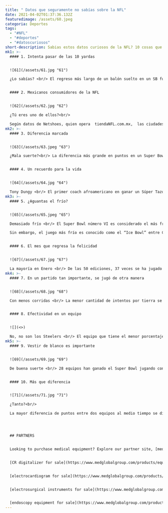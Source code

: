 ```yaml
---
title: " Datos que seguramente no sabías sobre la NFL"
date: 2021-04-02T01:37:36.132Z
featuredimage: /assets/60.jpeg
categoria: Deportes
tags:
  - "#NFL"
  - "#deportes"
  - "#datoscuriosos"
short-description: Sabias estos datos curiosos de la NFL? 10 cosas que seguramente no sabias
mk1: >-
  #### 1. Intenta pasar de las 10 yardas


  ![61](/assets/61.jpg "61")

  ¿Lo sabías? <br/> El regreso más largo de un balón suelto en un SB fue de 49 yardas por Mike Bass de Pieles Rojas en el SB VII.


  #### 2. Mexicanos consumidores de la NFL


  ![62](/assets/62.jpg "62")

  ¿Tú eres uno de ellos?<br/>

  Según datos de Netshoes, quien opera  tiendaNFL.com.mx,  las ciudades dónde se venden más productos de la NFL en México son: DF, Estado de México, Jalisco, Nuevo León y Coahuila.
mk2: >-
  #### 3. Diferencia marcada


  ![63](/assets/63.jpeg "63")

  ¿Mala suerte?<br/> La diferencia más grande en puntos en un Super Bowl se dio en el partido entre San Francisco quien ganó con 55 puntos vs Denver que obtuvo 10 pts (SB XXIV).


  #### 4. Un recuerdo para la vida


  ![64](/assets/64.jpg "64")

  Tony Dungy <br/> El primer coach afroamericano en ganar un Súper Tazón fue Tony Dungy de los Potros de Indianápolis (SB XLI).
mk3: >-
  #### 5. ¿Aguantas el frío?


  ![65](/assets/65.jpeg "65")

  Demasiado frío <br/> El Super Bowl número VI es considerado el más frío, se jugó a 3.9 grados Celsius.

  Sin embargo, el juego más frío es conocido como el “Ice Bowl” entre Cowboys y Packers. La temperatura era de -25 grados Celsius con sensación térmica de hasta -37 grados en algún punto del juego. Packers gano 21-17


  #### 6. El mes que regresa la felicidad


  ![67](/assets/67.jpg "67")

  La mayoría en Enero <br/> De las 50 ediciones, 37 veces se ha jugado el SB durante el mes de enero.
mk4: >-
  #### 7. En un partido tan importante, se jugó de otra manera


  ![68](/assets/68.jpg "68")

  Con menos corridas <br/> La menor cantidad de intentos por tierra se dio en el Super Bowl XLV en donde los Acereros de Pittsburgh y los Empacadores de Green Bay corrieron en conjunto 36 veces.


  #### 8. Efectividad en un equipo


  ![](<>)

  No, no son los Steelers <br/> El equipo que tiene el menor porcentaje de pases completos en la historia del Super Bowl es Denver (SB XII).
mk5: >-
  #### 9. Vestir de blanco es importante


  ![69](/assets/69.jpg "69")

  De buena suerte <br/> 28 equipos han ganado el Super Bowl jugando con jersey blanco, de visitantes.


  #### 10. Más que diferencia


  ![71](/assets/71.jpg "71")

  ¿Tanto?<br/>

  La mayor diferencia de puntos entre dos equipos al medio tiempo se dio en el Super Bowl XXII, de Washington sobre Denver. con 42 -10




  ## PARTNERS


  Looking to purchase medical equipment? Explore our partner site, [medglobalgroup.com](medglobalgroup.com), for a wide range of options tailored to your needs.


  [CR digitalizer for sale](https://www.medglobalgroup.com/products/equipment/digitalizers)


  [electrocardiogram for sale](https://www.medglobalgroup.com/products/equipment/ekgs)


  [electrosurgical instruments for sale](https://www.medglobalgroup.com/products/equipment/electrosurgery)


  [endoscopy equipment for sale](https://www.medglobalgroup.com/products/equipment/endoscopy)
---
```

